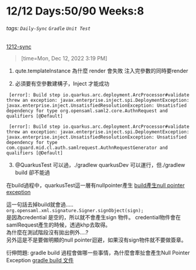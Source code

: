 # 12/12 Days:50/90 Weeks:8
###### tags: `Daily-Sync` `Gradle` `Unit Test`
[1212-sync](https://hackmd.io/@nu_qcIVMToaLLQ-6gTt93g/rJUnzbVdj)  

>[time=Mon, Dec 12, 2022 3:19 PM]

1. qute.templateInstance   為什麼 render 會失敗
注入完參數的同時要render

2. 必須要有空參數建構子，Inject 才能成功


```
 [error]: Build step io.quarkus.arc.deployment.ArcProcessor#validate threw an exception: javax.enterprise.inject.spi.DeploymentException: javax.enterprise.inject.UnsatisfiedResolutionException: Unsatisfied dependency for type org.opensaml.saml2.core.AuthnRequest and qualifiers [@Default]

```


```
 [error]: Build step io.quarkus.arc.deployment.ArcProcessor#validate threw an exception: javax.enterprise.inject.spi.DeploymentException: javax.enterprise.inject.UnsatisfiedResolutionException: Unsatisfied dependency for type com.cguard.mid.cl.auth.samlrequest.AuthnRequestGenerator and qualifiers [@Default]
```



3. @QuarkusTest 可以過，./gradlew quarkusDev 可以運行，但./gradlew build 卻不能過

在build過程中，quarkusTest這一層有nullpointer產生
[build產生null pointer exception](/L7hjuTBhT72mubkLV-yyhA)

這一句話去掉build就會過.....
`org.opensaml.xml.signature.Signer.signObject(sign);`  
是因為credential 是空的，所以就不會產生sign 物件。
credential物件會在samlRequest產生的時候，透過khp去取得。  
為什麼在測試階段沒有拋出例外....?  
另外這是不是要做明顯的null pointer迴避，如果沒有sign物件就不要做簽章。

衍伸問題: gradle build 過程會做哪一些事情，為什麼會牽扯會產生Null Pointer Exception
[gradle build 文件](https://docs.gradle.org/current/userguide/build_lifecycle.html)



